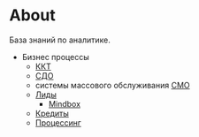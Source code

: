 # About

База знаний по аналитике.

- Бизнес процессы  
  - [ККТ](business/kkt.md)
  - [СДО](business/dbo/sdo.md)
  - системы массового обслуживания [СМО](business/smo.md)
  - [Лиды](business/crm/leads.md)
    - [Mindbox](business/crm/mindbox.md)  
  - [Кредиты](business/cc/cc.md)
  - [Процессинг](business/pay/processing.md)
